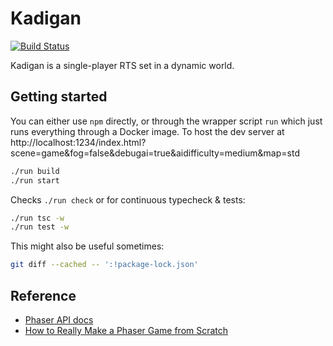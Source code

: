 # Kadigan

[![Build Status](https://travis-ci.org/DouglasOrr/Kadigan.svg?branch=master)](https://travis-ci.org/DouglasOrr/Kadigan)

Kadigan is a single-player RTS set in a dynamic world.

## Getting started

You can either use `npm` directly, or through the wrapper script `run` which just runs everything through a Docker image. To host the dev server at http://localhost:1234/index.html?scene=game&fog=false&debugai=true&aidifficulty=medium&map=std

```bash
./run build
./run start
```

Checks `./run check` or for continuous typecheck & tests:

```bash
./run tsc -w
./run test -w
```

This might also be useful sometimes:

```bash
git diff --cached -- ':!package-lock.json'
```

## Reference

 - [Phaser API docs](https://photonstorm.github.io/phaser3-docs/)
 - [How to Really Make a Phaser Game from Scratch](https://www.youtube.com/watch?v=yo40OaolRs8)
